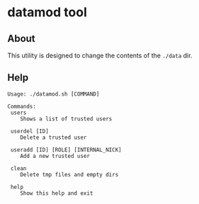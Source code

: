 # datamod tool
## About
This utility is designed to change the contents of the `./data` dir.

## Help
```
Usage: ./datamod.sh [COMMAND]

Commands:
 users
    Shows a list of trusted users

 userdel [ID]
    Delete a trusted user

 useradd [ID] [ROLE] [INTERNAL_NICK]
    Add a new trusted user

 clean
    Delete tmp files and empty dirs

 help
    Show this help and exit
```
